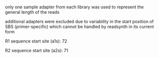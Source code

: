 only one sample adapter from each library was used to represent the general length of the reads

additional adapters were excluded due to variability in the start position of SBS (primer-specific) which cannot be handled by readsynth in its current form


R1 sequence start site (a1s): 72

R2 sequence start site (a2s): 71

